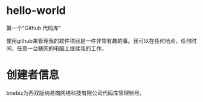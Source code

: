 hello-world
===========

第一个"Github 代码库"

使用github来管理我的软件项目是一件非常有趣的事。我可以在任何地点，任何时间，任意一台联网的电脑上继续我的工作。

创建者信息
==========
bnebiz为西双版纳易商网络科技有限公司代码库管理账号。

